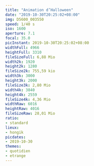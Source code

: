 ```yaml
---
title: "Animation d’Halloween"
date: "2019-10-30T20:25:02+08:00"
img: D5600_003550
speed: 1/40 s
iso: 1600
aperture: 7.1
focal: 35.0
picInstant: 2019-10-30T20:25:02+08:00
widthFull: 4966
heightFull: 3310
fileSizeFull: 6,88 Mio
width2k: 1920
height2k: 1280
fileSize2k: 755,59 kio
width3k: 3000
height3k: 2000
fileSize3k: 2,80 Mio
width4k: 3840
height4k: 2559
fileSize4k: 4,36 Mio
widthRaw: 6016
heightRaw: 4016
fileSizeRaw: 28,01 Mio
ratio:
- standard
lieux:
- hongik
picdates:
- 2019-10-30
themes:
- quotidien
- etrange
---
```


